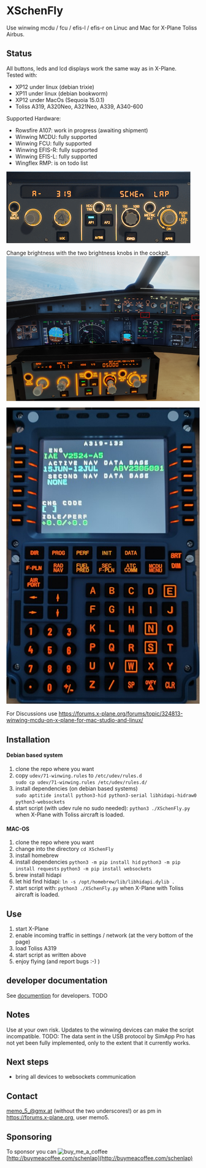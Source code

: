 # XSchenFly
Use winwing mcdu / fcu / efis-l / efis-r on Linuc and Mac for X-Plane Toliss Airbus.

## Status

All buttons, leds and lcd displays work the same way as in X-Plane.<br>
Tested with:
 * XP12 under linux (debian trixie)
 * XP11 under linux (debian bookworm)
 * XP12 under MacOs (Sequoia 15.0.1)
 * Toliss A319, A320Neo, A321Neo, A339, A340-600

Supported Hardware:
 * Rowsfire A107: work in progress (awaiting shipment)
 * Winwing MCDU: fully supported
 * Winwing FCU: fully supported
 * Winwing EFIS-R: fully supported
 * Winwing EFIS-L: fully supported
 * Wingflex RMP: is on todo list


![fcu demo image](./documentation/fcu_demo.gif)

Change brightness with the two brightness knobs in the cockpit.
![fcu demo image](./documentation/xplane_fcu_brightness.png)


![mcdu demo image](./documentation/A319MCDU1.jpg)

For Discussions use https://forums.x-plane.org/forums/topic/324813-winwing-mcdu-on-x-plane-for-mac-studio-and-linux/

## Installation

#### Debian based system
1. clone the repo where you want
2. copy `udev/71-winwing.rules` to `/etc/udev/rules.d`  
`sudo cp udev/71-winwing.rules /etc/udev/rules.d/`
3. install dependencies (on debian based systems)  
`sudo aptitide install python3-hid python3-serial libhidapi-hidraw0 python3-websockets`
5. start script (with udev rule no sudo needed): `python3 ./XSchenFly.py` when X-Plane with Toliss aircraft is loaded.


#### MAC-OS

1. clone the repo where you want
2. change into the directory `cd XSchenFly`
3. install homebrew
4. install dependencies
`python3 -m pip install hid`
`python3 -m pip install requests`
`python3 -m pip install websockets`
5. brew install hidapi
6. let hid find hidapi: `ln -s /opt/homebrew/lib/libhidapi.dylib .`
7. start script with: `python3 ./XSchenFly.py` when X-Plane with Toliss aircraft is loaded.


## Use
1. start X-Plane
2. enable incoming traffic in settings / network (at the very bottom of the page)
3. load Toliss A319
4. start script as written above
5. enjoy flying (and report bugs :-)  )


## developer documentation
See [documention](./documentation/README.md) for developers. TODO

## Notes
Use at your own risk. Updates to the winwing devices can make the script incompatible.
TODO: The data sent in the USB protocol by SimApp Pro has not yet been fully implemented, only to the extent that it currently works.

## Next steps
 * bring all devices to websockets communication

## Contact
<memo_5_@gmx.at> (without the two underscores!) or as pm in https://forums.x-plane.org, user memo5.

## Sponsoring
To sponsor you can ![buy_me_a_coffee](https://github.com/user-attachments/assets/d0a94d75-9ad3-41e4-8b89-876c0a2fdf36)
[http://buymeacoffee.com/schenlap](http://buymeacoffee.com/schenlap)
